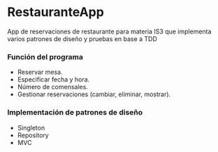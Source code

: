 # RestauranteApp
App de reservaciones de restaurante para materia IS3 que implementa varios patrones de diseño y pruebas en base a TDD

### Función del programa
* Reservar mesa.
* Especificar fecha y hora. 
* Número de comensales.
* Gestionar reservaciones (cambiar, eliminar, mostrar).
### Implementación de patrones de diseño
* Singleton
* Repository
* MVC
 
